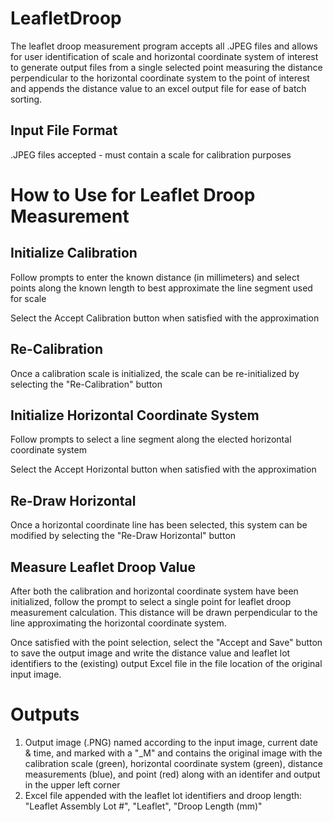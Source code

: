 # LeafletDroop
The leaflet droop measurement program accepts all .JPEG files and allows for user identification of scale and horizontal coordinate system of interest to generate output files from a single selected point measuring the distance perpendicular to the horizontal coordinate system to the point of interest and appends the distance value to an excel output file for ease of batch sorting.

## Input File Format
.JPEG files accepted - must contain a scale for calibration purposes

# How to Use for Leaflet Droop Measurement
## Initialize Calibration 
Follow prompts to enter the known distance (in millimeters) and select points along the known length to best approximate the line segment used for scale

Select the Accept Calibration button when satisfied with the approximation
## Re-Calibration
Once a calibration scale is initialized, the scale can be re-initialized by selecting the "Re-Calibration" button

## Initialize Horizontal Coordinate System 
Follow prompts to select a line segment along the elected horizontal coordinate system 

Select the Accept Horizontal button when satisfied with the approximation
## Re-Draw Horizontal
Once a horizontal coordinate line has been selected, this system can be modified by selecting the "Re-Draw Horizontal" button

## Measure Leaflet Droop Value
After both the calibration and horizontal coordinate system have been initialized, follow the prompt to select a single point for leaflet droop measurement calculation. This distance will be drawn perpendicular to the line approximating the horizontal coordinate system. 

Once satisfied with the point selection, select the "Accept and Save" button to save the output image and write the distance value and leaflet lot identifiers to the (existing) output Excel file in the file location of the original input image. 

# Outputs
1. Output image (.PNG) named according to the input image, current date & time, and marked with a "_M" and contains the original image with the calibration scale (green), horizontal coordinate system (green), distance measurements (blue), and point (red) along with an identifer and output in the upper left corner
2. Excel file appended with the leaflet lot identifiers and droop length: "Leaflet Assembly Lot #", "Leaflet", "Droop Length (mm)"
